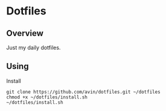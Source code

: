 # Dotfiles

## Overview

Just my daily dotfiles.

## Using

Install

    git clone https://github.com/avin/dotfiles.git ~/dotfiles
    chmod +x ~/dotfiles/install.sh
    ~/dotfiles/install.sh
